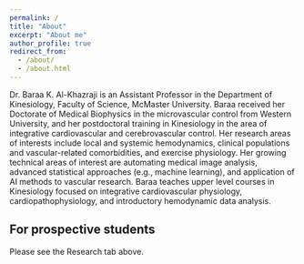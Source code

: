 ```yaml
---
permalink: /
title: "About"
excerpt: "About me"
author_profile: true
redirect_from: 
  - /about/
  - /about.html
---
```

Dr. Baraa K. Al-Khazraji is an Assistant Professor in the Department of Kinesiology, Faculty of Science, McMaster University. Baraa received her Doctorate of Medical Biophysics in the microvascular control from Western University, and her postdoctoral training in Kinesiology in the area of integrative cardiovascular and cerebrovascular control. Her research areas of interests include local and systemic hemodynamics, clinical populations and vascular-related comorbidities, and exercise physiology. Her growing technical areas of interest are automating medical image analysis, advanced statistical approaches (e.g., machine learning), and application of AI methods to vascular research. Baraa teaches upper level courses in Kinesiology focused on integrative cardiovascular physiology, cardiopathophysiology, and introductory hemodynamic data analysis.

For prospective students
------
Please see the Research tab above.
